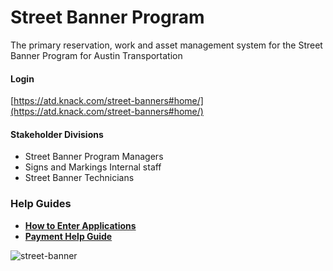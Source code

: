 # Street Banner Program 
The primary reservation, work and asset management system for the Street Banner Program for Austin Transportation

#### Login

[https://atd.knack.com/street-banners#home/](https://atd.knack.com/street-banners#home/)

#### Stakeholder Divisions
- Street Banner Program Managers 
- Signs and Markings Internal staff
- Street Banner Technicians

### Help Guides
- **[How to Enter Applications](https://github.com/dianamartin/atd-street-banner/wiki/Street-Banner:-How-to-Enter-Applications)**
- **[Payment Help Guide](https://github.com/dianamartin/atd-street-banner/wiki/Street-Banner:-Payment-Help-Guide)**

![street-banner](media/data-tracker-signal-screenshot.png)
